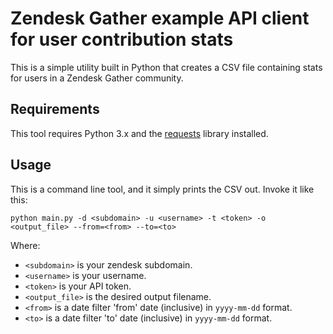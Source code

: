 # Zendesk Gather example API client for user contribution stats

This is a simple utility built in Python that creates a CSV file containing stats for users in a Zendesk Gather community.

## Requirements

This tool requires Python 3.x and the [requests](https://pypi.org/project/requests/) library installed.

## Usage

This is a command line tool, and it simply prints the CSV out. Invoke it like this:

```
python main.py -d <subdomain> -u <username> -t <token> -o <output_file> --from=<from> --to=<to>
```

Where:

 * `<subdomain>` is your zendesk subdomain.
 * `<username>` is your username.
 * `<token>` is your API token.
 * `<output_file>` is the desired output filename.
 * `<from>` is a date filter 'from' date (inclusive) in `yyyy-mm-dd` format.
 * `<to>` is a date filter 'to' date (inclusive) in `yyyy-mm-dd` format.
